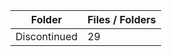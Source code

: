 | Folder       |   Files / Folders |
|--------------|-------------------|
| Discontinued |                29 |